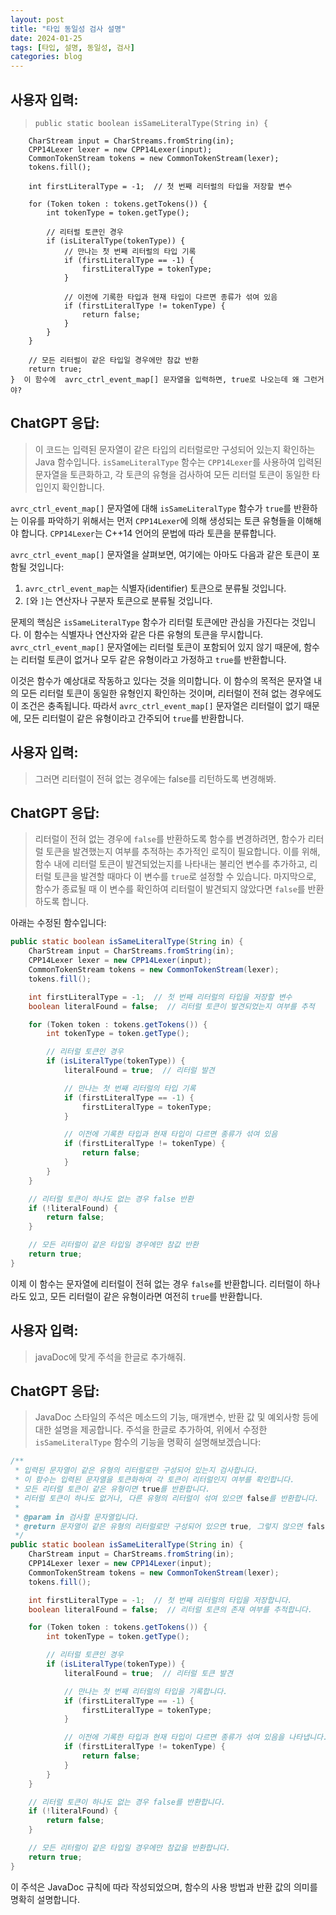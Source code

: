 ```yaml
---
layout: post
title: "타입 동일성 검사 설명"
date: 2024-01-25
tags: [타입, 설명, 동일성, 검사]
categories: blog
---
```


## 사용자 입력:
>     public static boolean isSameLiteralType(String in) {
        CharStream input = CharStreams.fromString(in);
        CPP14Lexer lexer = new CPP14Lexer(input);
        CommonTokenStream tokens = new CommonTokenStream(lexer);
        tokens.fill();

        int firstLiteralType = -1;  // 첫 번째 리터럴의 타입을 저장할 변수

        for (Token token : tokens.getTokens()) {
            int tokenType = token.getType();

            // 리터럴 토큰인 경우
            if (isLiteralType(tokenType)) {
                // 만나는 첫 번째 리터럴의 타입 기록
                if (firstLiteralType == -1) {
                    firstLiteralType = tokenType;
                }

                // 이전에 기록한 타입과 현재 타입이 다르면 종류가 섞여 있음
                if (firstLiteralType != tokenType) {
                    return false;
                }
            }
        }

        // 모든 리터럴이 같은 타입일 경우에만 참값 반환
        return true;
    }  이 함수에  avrc_ctrl_event_map[] 문자열을 입력하면, true로 나오는데 왜 그런거야?

## ChatGPT 응답:
> 이 코드는 입력된 문자열이 같은 타입의 리터럴로만 구성되어 있는지 확인하는 Java 함수입니다. `isSameLiteralType` 함수는 `CPP14Lexer`를 사용하여 입력된 문자열을 토큰화하고, 각 토큰의 유형을 검사하여 모든 리터럴 토큰이 동일한 타입인지 확인합니다.

`avrc_ctrl_event_map[]` 문자열에 대해 `isSameLiteralType` 함수가 `true`를 반환하는 이유를 파악하기 위해서는 먼저 `CPP14Lexer`에 의해 생성되는 토큰 유형들을 이해해야 합니다. `CPP14Lexer`는 C++14 언어의 문법에 따라 토큰을 분류합니다.

`avrc_ctrl_event_map[]` 문자열을 살펴보면, 여기에는 아마도 다음과 같은 토큰이 포함될 것입니다:
1. `avrc_ctrl_event_map`는 식별자(identifier) 토큰으로 분류될 것입니다.
2. `[`와 `]`는 연산자나 구분자 토큰으로 분류될 것입니다.

문제의 핵심은 `isSameLiteralType` 함수가 리터럴 토큰에만 관심을 가진다는 것입니다. 이 함수는 식별자나 연산자와 같은 다른 유형의 토큰을 무시합니다. `avrc_ctrl_event_map[]` 문자열에는 리터럴 토큰이 포함되어 있지 않기 때문에, 함수는 리터럴 토큰이 없거나 모두 같은 유형이라고 가정하고 `true`를 반환합니다.

이것은 함수가 예상대로 작동하고 있다는 것을 의미합니다. 이 함수의 목적은 문자열 내의 모든 리터럴 토큰이 동일한 유형인지 확인하는 것이며, 리터럴이 전혀 없는 경우에도 이 조건은 충족됩니다. 따라서 `avrc_ctrl_event_map[]` 문자열은 리터럴이 없기 때문에, 모든 리터럴이 같은 유형이라고 간주되어 `true`를 반환합니다.

## 사용자 입력:
> 그러면 리터럴이 전혀 없는 경우에는 false를 리턴하도록 변경해봐.

## ChatGPT 응답:
> 리터럴이 전혀 없는 경우에 `false`를 반환하도록 함수를 변경하려면, 함수가 리터럴 토큰을 발견했는지 여부를 추적하는 추가적인 로직이 필요합니다. 이를 위해, 함수 내에 리터럴 토큰이 발견되었는지를 나타내는 불리언 변수를 추가하고, 리터럴 토큰을 발견할 때마다 이 변수를 `true`로 설정할 수 있습니다. 마지막으로, 함수가 종료될 때 이 변수를 확인하여 리터럴이 발견되지 않았다면 `false`를 반환하도록 합니다.

아래는 수정된 함수입니다:

```java
public static boolean isSameLiteralType(String in) {
    CharStream input = CharStreams.fromString(in);
    CPP14Lexer lexer = new CPP14Lexer(input);
    CommonTokenStream tokens = new CommonTokenStream(lexer);
    tokens.fill();

    int firstLiteralType = -1;  // 첫 번째 리터럴의 타입을 저장할 변수
    boolean literalFound = false;  // 리터럴 토큰이 발견되었는지 여부를 추적

    for (Token token : tokens.getTokens()) {
        int tokenType = token.getType();

        // 리터럴 토큰인 경우
        if (isLiteralType(tokenType)) {
            literalFound = true;  // 리터럴 발견

            // 만나는 첫 번째 리터럴의 타입 기록
            if (firstLiteralType == -1) {
                firstLiteralType = tokenType;
            }

            // 이전에 기록한 타입과 현재 타입이 다르면 종류가 섞여 있음
            if (firstLiteralType != tokenType) {
                return false;
            }
        }
    }

    // 리터럴 토큰이 하나도 없는 경우 false 반환
    if (!literalFound) {
        return false;
    }

    // 모든 리터럴이 같은 타입일 경우에만 참값 반환
    return true;
}
```

이제 이 함수는 문자열에 리터럴이 전혀 없는 경우 `false`를 반환합니다. 리터럴이 하나라도 있고, 모든 리터럴이 같은 유형이라면 여전히 `true`를 반환합니다.

## 사용자 입력:
> javaDoc에 맞게 주석을 한글로 추가해줘.

## ChatGPT 응답:
> JavaDoc 스타일의 주석은 메소드의 기능, 매개변수, 반환 값 및 예외사항 등에 대한 설명을 제공합니다. 주석을 한글로 추가하여, 위에서 수정한 `isSameLiteralType` 함수의 기능을 명확히 설명해보겠습니다:

```java
/**
 * 입력된 문자열이 같은 유형의 리터럴로만 구성되어 있는지 검사합니다.
 * 이 함수는 입력된 문자열을 토큰화하여 각 토큰이 리터럴인지 여부를 확인합니다.
 * 모든 리터럴 토큰이 같은 유형이면 true를 반환합니다.
 * 리터럴 토큰이 하나도 없거나, 다른 유형의 리터럴이 섞여 있으면 false를 반환합니다.
 *
 * @param in 검사할 문자열입니다.
 * @return 문자열이 같은 유형의 리터럴로만 구성되어 있으면 true, 그렇지 않으면 false입니다.
 */
public static boolean isSameLiteralType(String in) {
    CharStream input = CharStreams.fromString(in);
    CPP14Lexer lexer = new CPP14Lexer(input);
    CommonTokenStream tokens = new CommonTokenStream(lexer);
    tokens.fill();

    int firstLiteralType = -1;  // 첫 번째 리터럴의 타입을 저장합니다.
    boolean literalFound = false;  // 리터럴 토큰의 존재 여부를 추적합니다.

    for (Token token : tokens.getTokens()) {
        int tokenType = token.getType();

        // 리터럴 토큰인 경우
        if (isLiteralType(tokenType)) {
            literalFound = true;  // 리터럴 토큰 발견

            // 만나는 첫 번째 리터럴의 타입을 기록합니다.
            if (firstLiteralType == -1) {
                firstLiteralType = tokenType;
            }

            // 이전에 기록한 타입과 현재 타입이 다르면 종류가 섞여 있음을 나타냅니다.
            if (firstLiteralType != tokenType) {
                return false;
            }
        }
    }

    // 리터럴 토큰이 하나도 없는 경우 false를 반환합니다.
    if (!literalFound) {
        return false;
    }

    // 모든 리터럴이 같은 타입일 경우에만 참값을 반환합니다.
    return true;
}
```

이 주석은 JavaDoc 규칙에 따라 작성되었으며, 함수의 사용 방법과 반환 값의 의미를 명확히 설명합니다.

